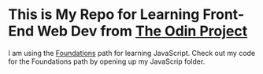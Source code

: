 # This is My Repo for Learning Front-End Web Dev from [The Odin Project](https://www.theodinproject.com/home)

I am using the [Foundations](https://www.theodinproject.com/paths/foundations/courses/foundations) path for learning JavaScript. Check out my code for the Foundations path by opening up my JavaScrip folder.